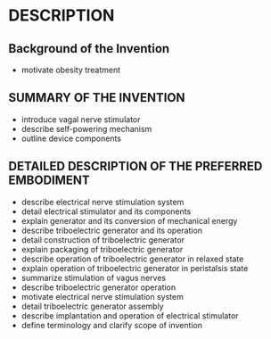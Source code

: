 # DESCRIPTION

## Background of the Invention

- motivate obesity treatment

## SUMMARY OF THE INVENTION

- introduce vagal nerve stimulator
- describe self-powering mechanism
- outline device components

## DETAILED DESCRIPTION OF THE PREFERRED EMBODIMENT

- describe electrical nerve stimulation system
- detail electrical stimulator and its components
- explain generator and its conversion of mechanical energy
- describe triboelectric generator and its operation
- detail construction of triboelectric generator
- explain packaging of triboelectric generator
- describe operation of triboelectric generator in relaxed state
- explain operation of triboelectric generator in peristalsis state
- summarize stimulation of vagus nerves
- describe triboelectric generator operation
- motivate electrical nerve stimulation system
- detail triboelectric generator assembly
- describe implantation and operation of electrical stimulator
- define terminology and clarify scope of invention

